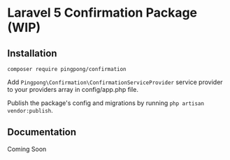 # Laravel 5 Confirmation Package (WIP)

## Installation

```
composer require pingpong/confirmation
```

Add `Pingpong\Confirmation\ConfirmationServiceProvider` service provider to your providers array in config/app.php file.

Publish the package's config and migrations by running `php artisan vendor:publish`.

## Documentation

Coming Soon